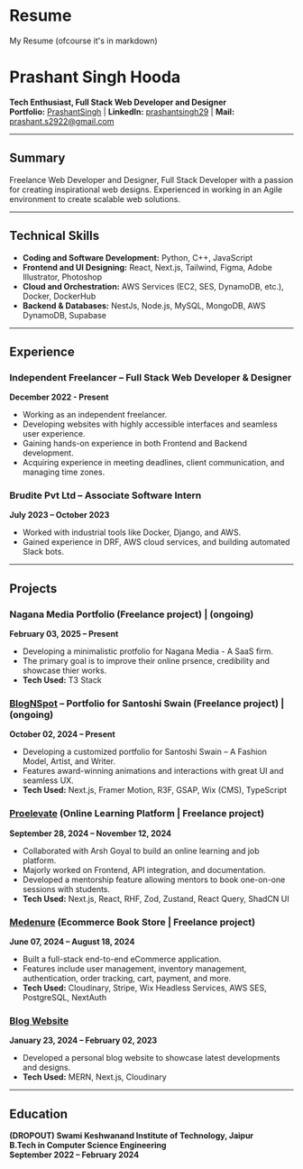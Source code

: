 # Resume
My Resume (ofcourse it's in markdown)

# Prashant Singh Hooda  
**Tech Enthusiast, Full Stack Web Developer and Designer**  
**Portfolio:** [PrashantSingh](https://prashantsingh.me/) | **LinkedIn:** [prashantsingh29](https://www.linkedin.com/in/prashantsingh29) | **Mail:** prashant.s2922@gmail.com  

---

## Summary  
Freelance Web Developer and Designer, Full Stack Developer with a passion for creating inspirational web designs. Experienced in working in an Agile environment to create scalable web solutions.  

---

## Technical Skills  

- **Coding and Software Development:** Python, C++, JavaScript  
- **Frontend and UI Designing:** React, Next.js, Tailwind, Figma, Adobe Illustrator, Photoshop  
- **Cloud and Orchestration:** AWS Services (EC2, SES, DynamoDB, etc.), Docker, DockerHub  
- **Backend & Databases:** NestJs, Node.js, MySQL, MongoDB, AWS DynamoDB, Supabase  

---

## Experience  

### **Independent Freelancer – Full Stack Web Developer & Designer**  
**December 2022 - Present**  
- Working as an independent freelancer.  
- Developing websites with highly accessible interfaces and seamless user experience.  
- Gaining hands-on experience in both Frontend and Backend development.  
- Acquiring experience in meeting deadlines, client communication, and managing time zones.  

### **Brudite Pvt Ltd – Associate Software Intern**  
**July 2023 – October 2023**  
- Worked with industrial tools like Docker, Django, and AWS.  
- Gained experience in DRF, AWS cloud services, and building automated Slack bots.  

---

## Projects  

### **Nagana Media Portfolio (Freelance project)**  | (ongoing)
**February 03, 2025 – Present**  
- Developing a minimalistic protfolio for Nagana Media - A SaaS firm.
- The primary goal is to improve their online prsence, credibility and showcase thier works. 
- **Tech Used:** T3 Stack

### **[BlogNSpot](https://santoshi-portfolio.vercel.app) – Portfolio for Santoshi Swain (Freelance project)**  | (ongoing)
**October 02, 2024 – Present**  
- Developing a customized portfolio for Santoshi Swain – A Fashion Model, Artist, and Writer.  
- Features award-winning animations and interactions with great UI and seamless UX.  
- **Tech Used:** Next.js, Framer Motion, R3F, GSAP, Wix (CMS), TypeScript  

### **[Proelevate](https://www.proelevate.in) (Online Learning Platform | Freelance project)**  
**September 28, 2024 – November 12, 2024**  
- Collaborated with Arsh Goyal to build an online learning and job platform.  
- Majorly worked on Frontend, API integration, and documentation.  
- Developed a mentorship feature allowing mentors to book one-on-one sessions with students.  
- **Tech Used:** Next.js, React, RHF, Zod, Zustand, React Query, ShadCN UI  

### **[Medenure](https://medenure.vercel.app/) (Ecommerce Book Store | Freelance project)**  
**June 07, 2024 – August 18, 2024**  
- Built a full-stack end-to-end eCommerce application.  
- Features include user management, inventory management, authentication, order tracking, cart, payment, and more.  
- **Tech Used:** Cloudinary, Stripe, Wix Headless Services, AWS SES, PostgreSQL, NextAuth  

### **[Blog Website](https://www.code-components.in/)**  
**January 23, 2024 – February 02, 2023**  
- Developed a personal blog website to showcase latest developments and designs.  
- **Tech Used:** MERN, Next.js, Cloudinary  

---

## Education  

**(DROPOUT) Swami Keshwanand Institute of Technology, Jaipur**  
**B.Tech in Computer Science Engineering**  
**September 2022 – February 2024**  
